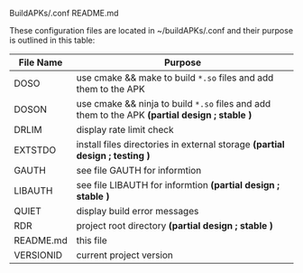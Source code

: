 BuildAPKs/.conf README.md

These configuration files are located in ~/buildAPKs/.conf and their purpose is outlined in this table:

| File Name | Purpose |
| --------- | ------- |
| DOSO      | use cmake && make to build `*.so` files and add them to the APK |
| DOSON     | use cmake && ninja to build `*.so` files and add them to the APK **(partial design ; stable )** |
| DRLIM     | display rate limit check | 
| EXTSTDO   | install files directories in external storage **(partial design ; testing )** |
| GAUTH     | see file GAUTH for informtion |
| LIBAUTH   | see file LIBAUTH for informtion **(partial design ; stable )** |
| QUIET     | display build error messages |  
| RDR       | project root directory **(partial design ; stable )** | 
| README.md | this file |
| VERSIONID | current project version |
<!-- BuildAPKs/.conf README.md EOF -->
